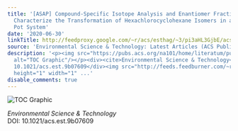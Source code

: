 ```yaml
---
title: '[ASAP] Compound-Specific Isotope Analysis and Enantiomer Fractionation to
  Characterize the Transformation of Hexachlorocyclohexane Isomers in a Soil–Wheat
  Pot System'
date: '2020-06-30'
linkTitle: http://feedproxy.google.com/~r/acs/esthag/~3/pi3aHL3GjbE/acs.est.9b07609
source: 'Environmental Science & Technology: Latest Articles (ACS Publications)'
description: '<p><img src="https://pubs.acs.org/na101/home/literatum/publisher/achs/journals/content/esthag/0/esthag.ahead-of-print/acs.est.9b07609/20200630/images/medium/es9b07609_0005.gif"
  alt="TOC Graphic"/></p><div><cite>Environmental Science & Technology</cite></div><div>DOI:
  10.1021/acs.est.9b07609</div><img src="http://feeds.feedburner.com/~r/acs/esthag/~4/pi3aHL3GjbE"
  height="1" width="1" ...'
disable_comments: true
---
```

<p><img src="https://pubs.acs.org/na101/home/literatum/publisher/achs/journals/content/esthag/0/esthag.ahead-of-print/acs.est.9b07609/20200630/images/medium/es9b07609_0005.gif" alt="TOC Graphic"/></p><div><cite>Environmental Science & Technology</cite></div><div>DOI: 10.1021/acs.est.9b07609</div><img src="http://feeds.feedburner.com/~r/acs/esthag/~4/pi3aHL3GjbE" height="1" width="1" ...